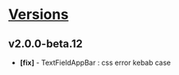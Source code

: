 # [Versions](https://github.com/Tracktor/design-system/releases)

## v2.0.0-beta.12
- **[fix]** - TextFieldAppBar : css error kebab case
